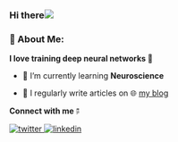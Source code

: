### Hi there![](https://user-images.githubusercontent.com/18350557/176309783-0785949b-9127-417c-8b55-ab5a4333674e.gif)



### 🤵 About Me:
**I love training deep neural networks 🤖**

-  🧠  I’m  currently learning **Neuroscience**

- 📝 I regularly write articles on 🌐 [my blog](https://hiwhy.io/)




<p align="left">
</p>
 


**Connect with me** 🖗
<div align="left">
<a href="https://twitter.com/hi_sushanta_
" target="_blank">
<img src=https://img.shields.io/badge/twitter-%2300acee.svg?&style=for-the-badge&logo=twitter&logoColor=white alt=twitter style="margin-bottom: 5px;" />
</a>
<a href="https://linkedin.com/in/sushanta-das-/" target="_blank">
<img src=https://img.shields.io/badge/linkedin-%231E77B5.svg?&style=for-the-badge&logo=linkedin&logoColor=white alt=linkedin style="margin-bottom: 5px;" />
</a>  
</div>  
  
